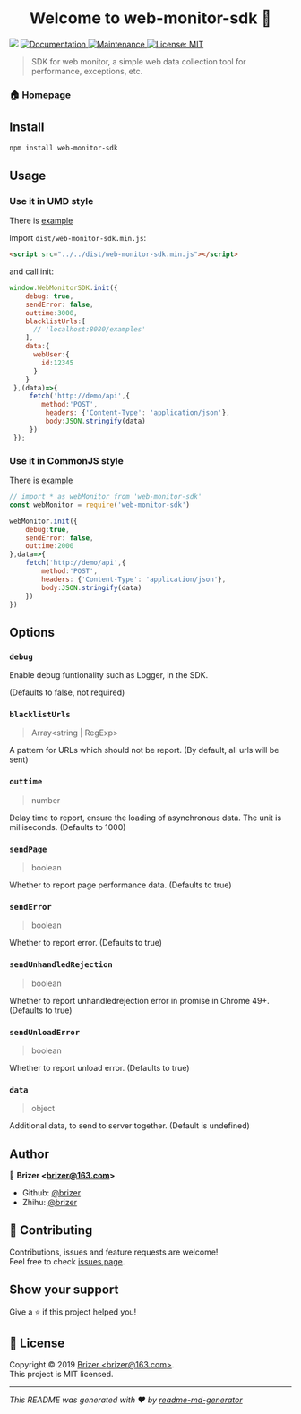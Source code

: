 <h1 align="center">Welcome to web-monitor-sdk 👋</h1>
<p>
  <img src="https://img.shields.io/badge/version-1.0.0-blue.svg?cacheSeconds=2592000" />
  <a href="https://github.com/brizer/web-monitor-sdk#readme">
    <img alt="Documentation" src="https://img.shields.io/badge/documentation-yes-brightgreen.svg" target="_blank" />
  </a>
  <a href="https://github.com/brizer/web-monitor-sdk/graphs/commit-activity">
    <img alt="Maintenance" src="https://img.shields.io/badge/Maintained%3F-yes-green.svg" target="_blank" />
  </a>
  <a href="https://github.com/brizer/web-monitor-sdk/blob/master/LICENSE">
    <img alt="License: MIT" src="https://img.shields.io/badge/License-MIT-yellow.svg" target="_blank" />
  </a>
</p>

> SDK for web monitor, a simple web data collection tool for performance, exceptions, etc.

### 🏠 [Homepage](https://github.com/brizer/web-monitor-sdk#readme)

## Install

```sh
npm install web-monitor-sdk
```

## Usage

### Use it in UMD style

There is [example](./examples/browser/index.html)

import `dist/web-monitor-sdk.min.js`:
``` html
<script src="../../dist/web-monitor-sdk.min.js"></script>
```
and call init:
``` js
window.WebMonitorSDK.init({ 
    debug: true,
    sendError: false,
    outtime:3000,
    blacklistUrls:[
      // 'localhost:8080/examples'
    ],
    data:{
      webUser:{
        id:12345
      }
    }
 },(data)=>{
     fetch('http://demo/api',{
        method:'POST',
         headers: {'Content-Type': 'application/json'},
         body:JSON.stringify(data)
     })
 });
```

### Use it in CommonJS style

There is [example](./examples/common/index.js)

``` js
// import * as webMonitor from 'web-monitor-sdk'
const webMonitor = require('web-monitor-sdk')

webMonitor.init({
    debug:true,
    sendError: false,
    outtime:2000
},data=>{
    fetch('http://demo/api',{
        method:'POST',
        headers: {'Content-Type': 'application/json'},
        body:JSON.stringify(data)  
    })
})
```

## Options

### `debug` 

Enable debug funtionality such as Logger, in the SDK.
 
(Defaults to false, not required)

### `blacklistUrls`
> Array<string | RegExp>

A pattern for URLs which should not be report. 
(By default, all urls will be sent)

### `outtime`
> number

Delay time to report, ensure the loading of asynchronous data.
The unit is milliseconds.
(Defaults to 1000)

### `sendPage`
> boolean

Whether to report page performance data.
(Defaults to true)

### `sendError`
> boolean

Whether to report error.
(Defaults to true)

### `sendUnhandledRejection`
> boolean

Whether to report unhandledrejection error in promise in Chrome 49+.
(Defaults to true)

### `sendUnloadError`
> boolean 

Whether to report unload error.
(Defaults to true)

### `data`
> object

Additional data, to send to server together.
(Default is undefined)

## Author

👤 **Brizer &lt;brizer@163.com&gt;**

* Github: [@brizer](https://github.com/brizer)
* Zhihu: [@brizer](https://www.zhihu.com/people/liu-fang-88-94/activities)

## 🤝 Contributing

Contributions, issues and feature requests are welcome!<br />Feel free to check [issues page](https://github.com/brizer/web-monitor-sdk/issues).

## Show your support

Give a ⭐️ if this project helped you!

## 📝 License

Copyright © 2019 [Brizer &lt;brizer@163.com&gt;](https://github.com/brizer).<br />
This project is MIT licensed.

***
_This README was generated with ❤️ by [readme-md-generator](https://github.com/kefranabg/readme-md-generator)_